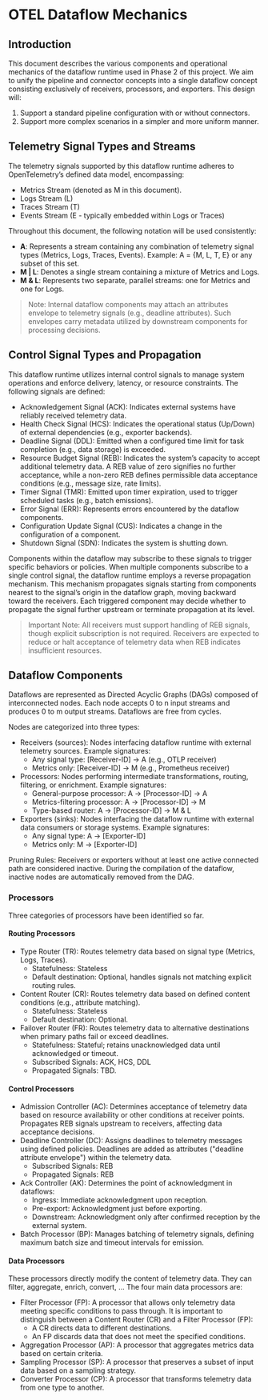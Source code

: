 # OTEL Dataflow Mechanics

## Introduction

This document describes the various components and operational mechanics of the dataflow runtime used in Phase 2 of this
project. We aim to unify the pipeline and connector concepts into a single dataflow concept consisting exclusively of
receivers, processors, and exporters. This design will:

1. Support a standard pipeline configuration with or without connectors.
2. Support more complex scenarios in a simpler and more uniform manner.

## Telemetry Signal Types and Streams

The telemetry signals supported by this dataflow runtime adheres to OpenTelemetry’s defined data model, encompassing:

- Metrics Stream (denoted as M in this document).
- Logs Stream (L)
- Traces Stream (T)
- Events Stream (E - typically embedded within Logs or Traces)

Throughout this document, the following notation will be used consistently:

- **A**: Represents a stream containing any combination of telemetry signal types (Metrics, Logs, Traces, Events).
  Example: A = {M, L, T, E} or any subset of this set.
- **M | L**: Denotes a single stream containing a mixture of Metrics and Logs.
- **M & L**: Represents two separate, parallel streams: one for Metrics and one for Logs.

> Note: Internal dataflow components may attach an attributes envelope to telemetry signals (e.g., deadline attributes).
Such envelopes carry metadata utilized by downstream components for processing decisions.

## Control Signal Types and Propagation

This dataflow runtime utilizes internal control signals to manage system operations and enforce delivery, latency, or
resource constraints. The following signals are defined:

- Acknowledgement Signal (ACK): Indicates external systems have reliably received telemetry data.
- Health Check Signal (HCS): Indicates the operational status (Up/Down) of external dependencies (e.g., exporter
  backends).
- Deadline Signal (DDL): Emitted when a configured time limit for task completion (e.g., data storage) is exceeded.
- Resource Budget Signal (REB): Indicates the system’s capacity to accept additional telemetry data. A REB value of zero
  signifies no further acceptance, while a non-zero REB defines permissible data acceptance conditions (e.g., message
  size, rate limits).
- Timer Signal (TMR): Emitted upon timer expiration, used to trigger scheduled tasks (e.g., batch emissions).
- Error Signal (ERR): Represents errors encountered by the dataflow components.
- Configuration Update Signal (CUS): Indicates a change in the configuration of a component.
- Shutdown Signal (SDN): Indicates the system is shutting down.

Components within the dataflow may subscribe to these signals to trigger specific behaviors or policies. When multiple
components subscribe to a single control signal, the dataflow runtime employs a reverse propagation mechanism. This
mechanism propagates signals starting from components nearest to the signal’s origin in the dataflow graph, moving
backward toward the receivers. Each triggered component may decide whether to propagate the signal further upstream or
terminate propagation at its level.

> Important Note: All receivers must support handling of REB signals, though explicit subscription is not required. 
Receivers are expected to reduce or halt acceptance of telemetry data when REB indicates insufficient resources.

## Dataflow Components

Dataflows are represented as Directed Acyclic Graphs (DAGs) composed of interconnected nodes. Each node accepts 0 to n
input streams and produces 0 to m output streams. Dataflows are free from cycles.

Nodes are categorized into three types:

- Receivers (sources): Nodes interfacing dataflow runtime with external telemetry sources. Example signatures:
  - Any signal type: [Receiver-ID] → A (e.g., OTLP receiver)
  - Metrics only: [Receiver-ID] → M (e.g., Prometheus receiver)
- Processors: Nodes performing intermediate transformations, routing, filtering, or enrichment. Example signatures:
  - General-purpose processor: A → [Processor-ID] → A
  - Metrics-filtering processor: A → [Processor-ID] → M
  - Type-based router: A → [Processor-ID] → M & L
- Exporters (sinks): Nodes interfacing the dataflow runtime with external data consumers or storage systems. Example
  signatures:
  - Any signal type: A → [Exporter-ID]
  - Metrics only: M → [Exporter-ID]

Pruning Rules:
Receivers or exporters without at least one active connected path are considered inactive. During the compilation of the
dataflow, inactive nodes are automatically removed from the DAG.

### Processors

Three categories of processors have been identified so far.

#### Routing Processors

- Type Router (TR): Routes telemetry data based on signal type (Metrics, Logs, Traces).
  - Statefulness: Stateless
  - Default destination: Optional, handles signals not matching explicit routing rules.
- Content Router (CR): Routes telemetry data based on defined content conditions (e.g., attribute matching).
  - Statefulness: Stateless
  - Default destination: Optional.
- Failover Router (FR): Routes telemetry data to alternative destinations when primary paths fail or exceed deadlines.
  - Statefulness: Stateful; retains unacknowledged data until acknowledged or timeout.
  - Subscribed Signals: ACK, HCS, DDL
  - Propagated Signals: TBD.

#### Control Processors

- Admission Controller (AC): Determines acceptance of telemetry data based on resource availability or other conditions
  at receiver points. Propagates REB signals upstream to receivers, affecting data acceptance decisions.
- Deadline Controller (DC): Assigns deadlines to telemetry messages using defined policies. Deadlines are added as
  attributes ("deadline attribute envelope") within the telemetry data.
  - Subscribed Signals: REB
  - Propagated Signals: REB
- Ack Controller (AK): Determines the point of acknowledgment in dataflows:
  - Ingress: Immediate acknowledgment upon reception.
  - Pre-export: Acknowledgment just before exporting.
  - Downstream: Acknowledgment only after confirmed reception by the external system.
- Batch Processor (BP): Manages batching of telemetry signals, defining maximum batch size and timeout intervals for
  emission.

#### Data Processors

These processors directly modify the content of telemetry data. They can filter, aggregate, enrich, convert, ... The 
four main data processors are:
- Filter Processor (FP): A processor that allows only telemetry data meeting specific conditions to pass through. It is
  important to distinguish between a Content Router (CR) and a Filter Processor (FP):
  - A CR directs data to different destinations.
  - An FP discards data that does not meet the specified conditions.
- Aggregation Processor (AP): A processor that aggregates metrics data based on certain criteria.
- Sampling Processor (SP): A processor that preserves a subset of input data based on a sampling strategy.
- Converter Processor (CP): A processor that transforms telemetry data from one type to another.
